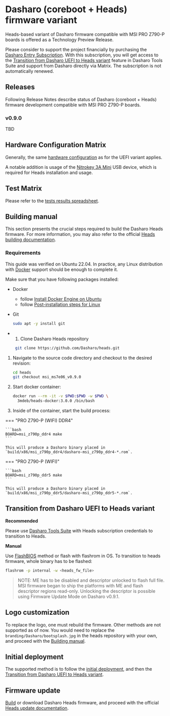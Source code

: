 # Dasharo (coreboot + Heads) firmware variant

Heads-based variant of Dasharo firmware compatible with MSI PRO Z790-P boards
is offered as a Technology Preview Release.

Please consider to support the project financially by purchasing the
[Dasharo Entry Subscription](https://novacustom.com/product/dasharo-entry-subscription/).
With this subscription, you will get access to the
[Transition from Dasharo UEFI to Heads variant](#transition-from-dasharo-uefi-to-heads-variant)
feature in Dasharo Tools Suite and support from Dasharo directly via Matrix.
The subscription is not automatically renewed.

## Releases

Following Release Notes describe status of Dasharo (coreboot + Heads) firmware
development compatible with MSI PRO Z790-P boards.

### v0.9.0

TBD

## Hardware Configuration Matrix

Generally, the same [hardware configuration](hardware-matrix.md) as for the
UEFI variant applies.

A notable addition is usage of the
[Nitrokey 3A Mini](https://novacustom.com/product/nitrokey-3a-mini/)
USB device, which is required for Heads installation and usage.

## Test Matrix

Please refer to the [tests results spreadsheet](TBD).

## Building manual

This section presents the crucial steps required to build the Dasharo Heads
firmware. For more information, you may also refer to the official
[Heads building documentation](https://osresearch.net/general-building/).

### Requirements

This guide was verified on Ubuntu 22.04. In practice, any Linux distribution
with [Docker](https://www.docker.com/) support should be enough to complete it.

Make sure that you have following packages installed:

* Docker
    - follow [Install Docker Engine on Ubuntu](https://docs.docker.com/engine/install/ubuntu/)
    - follow [Post-installation steps for Linux](https://docs.docker.com/engine/install/linux-postinstall/)
* Git

    ```bash
    sudo apt -y install git
    ```

* 1. Clone Dasharo Heads repository

   ```bash
    git clone https://github.com/Dasharo/heads.git
   ```

1. Navigate to the source code directory and checkout to the desired revision:

    ```bash
    cd heads
    git checkout msi_ms7e06_v0.9.0
    ```

1. Start docker container:

    ```bash
    docker run --rm -it -v $PWD:$PWD -w $PWD \
      3mdeb/heads-docker:3.0.0 /bin/bash
    ```

1. Inside of the container, start the build process:

=== "PRO Z790-P (WIFI) DDR4"

    ```bash
    BOARD=msi_z790p_ddr4 make
    ```

    This will produce a Dasharo binary placed in
    `build/x86/msi_z790p_ddr4/dasharo-msi_z790p_ddr4-*.rom`.

=== "PRO Z790-P (WIFI)"

    ```bash
    BOARD=msi_z790p_ddr5 make
    ```

    This will produce a Dasharo binary placed in
    `build/x86/msi_z790p_ddr5/dasharo-msi_z790p_ddr5-*.rom`.

## Transition from Dasharo UEFI to Heads variant

**Recommended**

Please use [Dasharo Tools Suite](../../dasharo-tools-suite/overview.md) with
Heads subscription credentials to transition to Heads.

**Manual**

Use [FlashBIOS](../../unified/msi/recovery.md#using-msi-flashbios-button)
method or flash with flashrom in OS. To transition to heads firmware, whole
binary has to be flashed:

```bash
flashrom -p internal -w <heads_fw_file>
```

> NOTE: ME has to be disabled and descriptor unlocked to flash full file. MSI
> firmware began to ship the platforms with ME and flash descriptor regions
> read-only. Unlocking the descriptor is possible using Firmware Update Mode
> on Dasharo v0.9.1.

## Logo customization

To replace the logo, one must rebuild the firmware. Other methods are not
supported as of now. You would need to replace the
`branding/Dasharo/bootsplash.jpg` in the heads repository with your own, and
proceed with the [Building manual](#building-manual).

## Initial deployment

The supported method is to follow the
[initial deployment](/unified/novacustom/initial-deployment.md), and then the
[Transition from Dasharo UEFI to Heads variant](#transition-from-dasharo-uefi-to-heads-variant).

## Firmware update

[Build](#building-manual) or download Dasharo Heads firmware, and proceed with
the official [Heads update documentation](https://osresearch.net/Updating).
